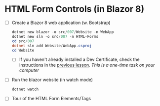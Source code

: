 # HTML Form Controls (in Blazor 8)

- [ ] Create a Blazor 8 web application (w. Bootstrap)

    ```powershell
    dotnet new blazor -o src/007/Website -n WebApp
    dotnet new sln -o src/007 -n HTML-Forms
    cd src/007
    dotnet sln add Website/WebApp.csproj
    cd Website
    ```

  - [ ] If you haven't already installed a Dev Certificate, check the instructions in the [previous lesson](../006/ReadMe.md). *This is a one-time task on your computer*
- [ ] Run the blazor website (in watch mode)

    ```powershell
    dotnet watch
    ```

- [ ] Tour of the HTML Form Elements/Tags
